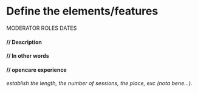 # Define the elements/features

MODERATOR ROLES DATES

#### **// Description**

#### **// In other words**

#### **// opencare experience**


*establish the length, the number of sessions, the place, exc (nota bene...).*